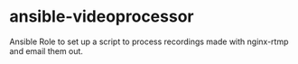 # ansible-videoprocessor
Ansible Role to set up a script to process recordings made with nginx-rtmp and email them out.
